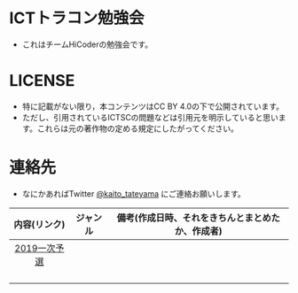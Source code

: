 # ICTトラコン勉強会
- これはチームHiCoderの勉強会です。

# LICENSE
- 特に記載がない限り，本コンテンツはCC BY 4.0の下で公開されています。
- ただし、引用されているICTSCの問題などは引用元を明示していると思います。これらは元の著作物の定める規定にしたがってください。

# 連絡先
- なにかあればTwitter [@kaito_tateyama](https://twitter.com/kaito_tateyama) にご連絡お願いします。

| 内容(リンク) | ジャンル | 備考(作成日時、それをきちんとまとめたか、作成者) |
| :--: | :--: | :--: |
| [2019一次予選](./ict2019-pre-1/README.md) |  |  |
|  |  |  |
|  |  |  |
|  |  |  |
|  |  |  |